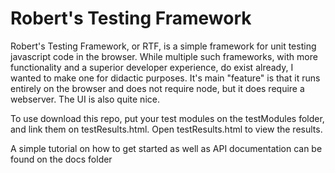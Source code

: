 # Robert's Testing Framework
Robert's Testing Framework, or RTF, is a simple framework for unit testing javascript code in the browser. While multiple such frameworks, with more functionality and a superior developer experience, do exist already, I wanted to make one for didactic purposes. It's main "feature" is that it runs entirely on the browser and does not require node, but it does require a webserver. The UI is also quite nice.

To use download this repo, put your test modules on the testModules folder, and link them on testResults.html.
Open testResults.html to view the results.

A simple tutorial on how to get started as well as API documentation can be found on the docs folder

